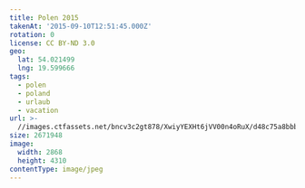 ```yaml
---
title: Polen 2015
takenAt: '2015-09-10T12:51:45.000Z'
rotation: 0
license: CC BY-ND 3.0
geo:
  lat: 54.021499
  lng: 19.599666
tags:
  - polen
  - poland
  - urlaub
  - vacation
url: >-
  //images.ctfassets.net/bncv3c2gt878/XwiyYEXHt6jVV00n4oRuX/d48c75a8bbb91eef69470abb10b00b09/polen-2015_25328905543_o
size: 2671948
image:
  width: 2868
  height: 4310
contentType: image/jpeg
---
```


